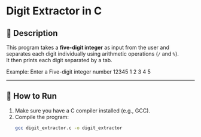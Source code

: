 # Digit Extractor in C

## 📖 Description
This program takes a **five-digit integer** as input from the user and separates each digit individually using arithmetic operations (`/` and `%`).  
It then prints each digit separated by a tab.

Example:
Enter a Five-digit integer number
12345
1 2 3 4 5

---

## 🚀 How to Run
1. Make sure you have a C compiler installed (e.g., GCC).
2. Compile the program:
   ```bash
   gcc digit_extractor.c -o digit_extractor
